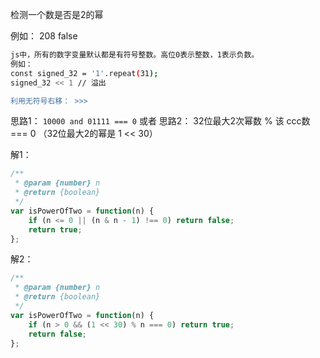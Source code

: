 检测一个数是否是2的幂

例如： 208  false
``` bash
js中，所有的数字变量默认都是有符号整数。高位0表示整数，1表示负数。
例如：
const signed_32 = '1'.repeat(31);
signed_32 << 1 // 溢出

利用无符号右移： >>>
```
思路1： `10000 and 01111 === 0` 或者
思路2： 32位最大2次幂数 % 该 ccc数 === 0 （32位最大2的幂是  1 << 30）

解1：
``` js
/**
 * @param {number} n
 * @return {boolean}
 */
var isPowerOfTwo = function(n) {
    if (n <= 0 || (n & n - 1) !== 0) return false;
    return true;
};
```

解2：
``` js
/**
 * @param {number} n
 * @return {boolean}
 */
var isPowerOfTwo = function(n) {
    if (n > 0 && (1 << 30) % n === 0) return true;
    return false;
};
```